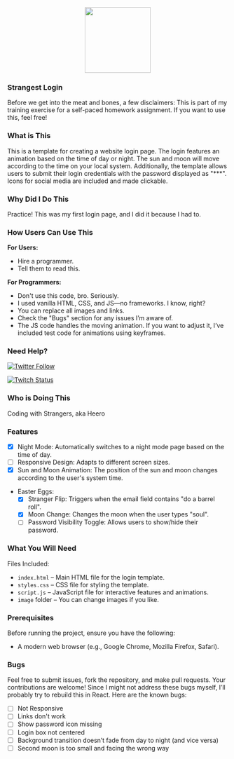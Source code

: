 <div id="header" align="center">
  <img src="https://media.giphy.com/media/v1.Y2lkPTc5MGI3NjExNjAyMXphYmdkeWhsZjdzNWIyMjg0MGt5N3Rxd3dvZnFjZ2NuZXExMSZlcD12MV9pbnRlcm5hbF9naWZfYnlfaWQmY3Q9cw/jvOHlU7qhcnsEGuTQZ/giphy.gif" width="150"/>
</div>

### Strangest Login

Before we get into the meat and bones, a few disclaimers: This is part of my training exercise for a self-paced homework assignment. If you want to use this, feel free!

### What is This

This is a template for creating a website login page. The login features an animation based on the time of day or night. The sun and moon will move according to the time on your local system. Additionally, the template allows users to submit their login credentials with the password displayed as "***". Icons for social media are included and made clickable.

### Why Did I Do This

Practice! This was my first login page, and I did it because I had to.

### How Users Can Use This

**For Users:**
- Hire a programmer.
- Tell them to read this.

**For Programmers:**
- Don't use this code, bro. Seriously.
- I used vanilla HTML, CSS, and JS—no frameworks. I know, right?
- You can replace all images and links.
- Check the "Bugs" section for any issues I’m aware of.
- The JS code handles the moving animation. If you want to adjust it, I’ve included test code for animations using keyframes.

### Need Help?

[![Twitter Follow](https://img.shields.io/badge/Twitter-Follow%20%40strangestcoder-1DA1F2?style=for-the-badge&logo=twitter)](https://x.com/strangestcoder)

[![Twitch Status](https://img.shields.io/badge/Twitch-Live%20Codingwithstrangers-9146FF?style=for-the-badge&logo=twitch)](https://www.twitch.tv/codingwithstrangers)


### Who is Doing This

Coding with Strangers, aka Heero

### Features

- [x] Night Mode: Automatically switches to a night mode page based on the time of day.
- [ ] Responsive Design: Adapts to different screen sizes.
- [x] Sun and Moon Animation: The position of the sun and moon changes according to the user's system time.
- Easter Eggs:
  - [x] Stranger Flip: Triggers when the email field contains "do a barrel roll".
  - [x] Moon Change: Changes the moon when the user types "soul".
  - [ ] Password Visibility Toggle: Allows users to show/hide their password.

### What You Will Need

Files Included:
- `index.html` – Main HTML file for the login template.
- `styles.css` – CSS file for styling the template.
- `script.js` – JavaScript file for interactive features and animations.
- `image` folder – You can change images if you like.

### Prerequisites

Before running the project, ensure you have the following:
- A modern web browser (e.g., Google Chrome, Mozilla Firefox, Safari).

### Bugs

Feel free to submit issues, fork the repository, and make pull requests. Your contributions are welcome! Since I might not address these bugs myself, I’ll probably try to rebuild this in React. Here are the known bugs:

- [ ] Not Responsive
- [ ] Links don't work
- [ ] Show password icon missing
- [ ] Login box not centered
- [ ] Background transition doesn’t fade from day to night (and vice versa)
- [ ] Second moon is too small and facing the wrong way
